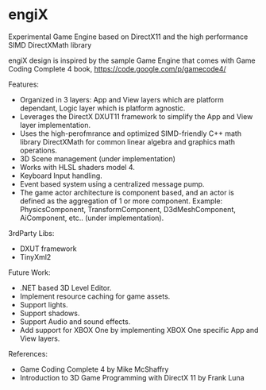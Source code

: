 engiX
=====

Experimental Game Engine based on DirectX11 and the high performance SIMD DirectXMath library

engiX design is inspired by the sample Game Engine that comes with Game Coding Complete 4 book, https://code.google.com/p/gamecode4/

Features:
- Organized in 3 layers: App and View layers which are platform dependant, Logic layer which is platform agnostic.
- Leverages the DirectX DXUT11 framework to simplify the App and View layer implementation.
- Uses the high-perofmrance and optimized SIMD-friendly C++ math library DirectXMath for common linear algebra and graphics math operations.
- 3D Scene management (under implementation)
- Works with HLSL shaders model 4.
- Keyboard Input handling.
- Event based system using a centralized message pump.
- The game actor architecture is component based, and an actor is defined as the aggregation of 1 or more component. Example: PhysicsComponent, TransformComponent, D3dMeshComponent, AiComponent, etc.. (under implementation).


3rdParty Libs:
- DXUT framework
- TinyXml2

Future Work:
- .NET based 3D Level Editor.
- Implement resource caching for game assets.
- Support lights.
- Support shadows.
- Support Audio and sound effects.
- Add support for XBOX One by implementing XBOX One specific App and View layers.
 
References:
- Game Coding Complete 4 by Mike McShaffry
- Introduction to 3D Game Programming with DirectX 11 by Frank Luna
